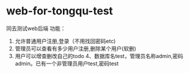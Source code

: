 # web-for-tongqu-test
同去测试web后端
功能：
1. 允许普通用户注册,登录（不用找回密码etc)
2. 管理员可以查看有多少用户注册,删除某个用户(软删)
3. 用户可以增查删改自己的todo
4、数据库名test，管理员名称admin,密码admin。已有一个非管理员用户test,密码test
